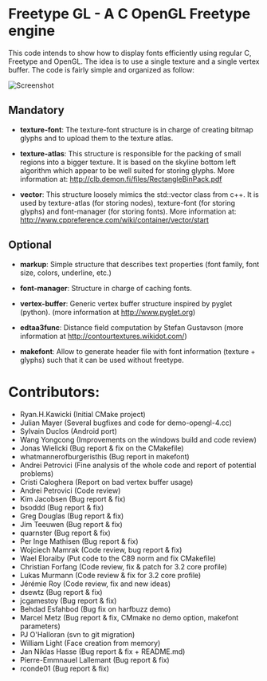 Freetype GL - A C OpenGL Freetype engine
========================================

This code intends to show how to display fonts efficiently using regular C,
Freetype and OpenGL. The idea is to use a single texture and a single vertex
buffer. The code is fairly simple and organized as follow:

![Screenshot](http://raw.github.com/rougier/freetype-gl/master/doc/images/markup.png)


Mandatory
---------

* **texture-font**:  The texture-font structure is in charge of creating bitmap
                     glyphs and to upload them to the texture atlas.

* **texture-atlas**: This structure is responsible for the packing of small
                     regions into a bigger texture. It is based on the skyline
                     bottom left algorithm which appear to be well suited for
                     storing glyphs. More information at:
                     http://clb.demon.fi/files/RectangleBinPack.pdf

* **vector**:        This structure loosely mimics the std::vector class from
                     c++. It is used by texture-atlas (for storing nodes),
                     texture-font (for storing glyphs) and font-manager (for
                     storing fonts). More information at:
                     http://www.cppreference.com/wiki/container/vector/start


Optional
--------

* **markup**:        Simple structure that describes text properties (font
                     family, font size, colors, underline, etc.)

* **font-manager**:  Structure in charge of caching fonts.

* **vertex-buffer**: Generic vertex buffer structure inspired by pyglet
                     (python). (more information at http://www.pyglet.org)

* **edtaa3func**:    Distance field computation by Stefan Gustavson
                     (more information at http://contourtextures.wikidot.com/)

* **makefont**:      Allow to generate header file with font information
                     (texture + glyphs) such that it can be used without
                     freetype.


Contributors:
=============

* Ryan.H.Kawicki (Initial CMake project)
* Julian Mayer (Several bugfixes and code for demo-opengl-4.cc)
* Sylvain Duclos (Android port)
* Wang Yongcong (Improvements on the windows build and code review)
* Jonas Wielicki (Bug report & fix on the CMakefile)
* whatmannerofburgeristhis (Bug report in makefont)
* Andrei Petrovici (Fine analysis of the whole code and report of potential problems)
* Cristi Caloghera (Report on bad vertex buffer usage)
* Andrei Petrovici (Code review)
* Kim Jacobsen (Bug report & fix)
* bsoddd (Bug report & fix)
* Greg Douglas (Bug report & fix)
* Jim Teeuwen (Bug report & fix)
* quarnster (Bug report & fix)
* Per Inge Mathisen (Bug report & fix)
* Wojciech Mamrak (Code review, bug report & fix)
* Wael Eloraiby (Put code to the C89 norm and fix CMakefile)
* Christian Forfang (Code review, fix & patch for 3.2 core profile)
* Lukas Murmann (Code review & fix for 3.2 core profile)
* Jérémie Roy (Code review, fix and new ideas)
* dsewtz (Bug report & fix)
* jcgamestoy (Bug report & fix)
* Behdad Esfahbod (Bug fix on harfbuzz demo)
* Marcel Metz (Bug report & fix, CMmake no demo option, makefont parameters)
* PJ O'Halloran (svn to git migration)
* William Light (Face creation from memory)
* Jan Niklas Hasse (Bug report & fix + README.md)
* Pierre-Emmnauel Lallemant (Bug report & fix)
* rconde01 (Bug report & fix)
